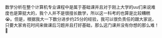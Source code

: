 数学分析在整个计算机专业课程中是属于基础课并且对于刚上大学的uu们来说难度也是算挺大的，我个人并不是很擅长数学，所以这一科考的也算是比较糟糕😭。但是，根据我大一下数分进步约25分的经验，我可以很负责任的跟大家说，只要大家肯花时间来做课后习题并且打好基础，那么这门课并没有你想的那么难！🤗

